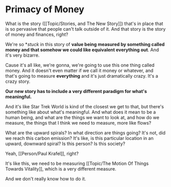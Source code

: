 # Primacy of Money

What is the story ([[Topic/Stories, and The New Story]]) that's in place that is so pervasive that people can't talk outside of it. And that story is the story of money and finances, right?

We're so **stuck* in this story of **value being measured by something called money and that somehow we could like equivalent everything out**. And it's very bizarre.

Cause it's all like, we're gonna, we're going to use this one thing called money. And it doesn't even matter if we call it money or whatever, and that's going to measure **everything** and it's just dramatically crazy. It's a crazy story.

**Our new story has to include a very different paradigm for what's meaningful.**

And it's like Star Trek World is kind of the closest we get to that, but there's something like about what's meaningful. And what does it mean to be a human being, and what are the things we want to look at, and how do we measure, the things that I think we need to measure, more like flows?

What are the upward spirals? In what direction are things going? It's not, did we reach this carbon emission? It's like, is this particular location in an upward, downward spiral? Is this person? Is this society?

Yeah, [[Person/Paul Krafel]], right?

It's like this, we need to be measuring [[Topic/The Motion Of Things Towards Vitality]], which is a very different measure.

And we don't really know how to do it. 
